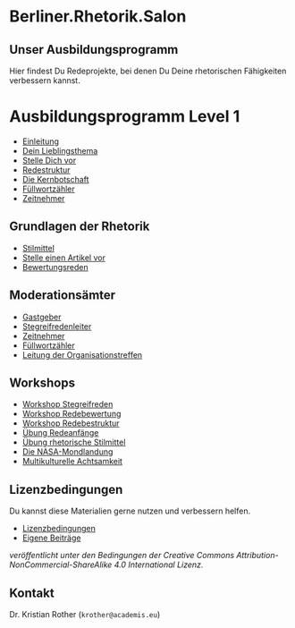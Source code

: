 
# Berliner.Rhetorik.Salon


## Unser Ausbildungsprogramm

Hier findest Du Redeprojekte, bei denen Du Deine rhetorischen Fähigkeiten verbessern kannst.


# Ausbildungsprogramm Level 1

* [Einleitung](level1/README.md)
* [Dein Lieblingsthema](level1/dein_lieblingsthema.md)
* [Stelle Dich vor](level1/stell_dich_vor.md)
* [Redestruktur](level1/struktur.md)
* [Die Kernbotschaft](level1/redeabsicht.md)
* [Füllwortzähler](level1/fuellwortzaehler.md)
* [Zeitnehmer](level1/zeitnehmer.md)

## Grundlagen der Rhetorik

* [Stilmittel](grundlagen/rhetorische_stilmittel.md)
* [Stelle einen Artikel vor](grundlagen/artikel_vorstellen.md)
* [Bewertungsreden](grundlagen/bewertungsreden.md)

## Moderationsämter

* [Gastgeber](moderation/gastgeber.md)
* [Stegreifredenleiter](moderation/stegreifredenleiter.md)
* [Zeitnehmer](moderation/zeitnehmer.md)
* [Füllwortzähler](moderation/fuellwortzaehler.md)
* [Leitung der Organisationstreffen](moderation/vorstandstreffen.md)

## Workshops

* [Workshop Stegreifreden](workshops/workshop_stegreifreden.md)
* [Workshop Redebewertung](workshops/workshop_redebewertung.md)
* [Workshop Redebestruktur](workshops/workshop_redestruktur.md)
* [Übung Redeanfänge](workshops/redeanfaenge.md)
* [Übung rhetorische Stilmittel](workshops/stilmittel.md)
* [Die NASA-Mondlandung](workshops/mondlandung.md)
* [Multikulturelle Achtsamkeit](workshops/wie_stehst_du_dazu.md)

## Lizenzbedingungen

Du kannst diese Materialien gerne nutzen und verbessern helfen.

* [Lizenzbedingungen](LIZENZ.md)
* [Eigene Beiträge](CONTRIBUTING.md)


*veröffentlicht unter den Bedingungen der Creative Commons Attribution-NonCommercial-ShareAlike 4.0 International Lizenz.*

## Kontakt

Dr. Kristian Rother (`krother@academis.eu`)
